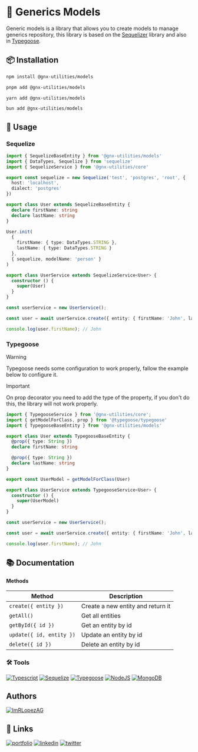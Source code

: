 # 📝 Generics Models

Generic models is a library that allows you to create models to manage generics repository, this library is based on the [Sequelizer](https://sequelize.org/) library and also in [Typegoose](https://typegoose.github.io/typegoose/).

## 📦 Installation



```bash
npm install @gnx-utilities/models
```
```bash
pnpm add @gnx-utilities/models
```
```bash
yarn add @gnx-utilities/models
```
```bash
bun add @gnx-utilities/models
```

## 📖 Usage

### Sequelize

```typescript
import { SequelizeBaseEntity } from '@gnx-utilities/models'
import { DataTypes, Sequelize } from 'sequelize'
import { SequelizeService } from '@gnx-utilities/core'

export const sequelize = new Sequelize('test', 'postgres', 'root', {
  host: 'localhost',
  dialect: 'postgres'
})

export class User extends SequelizeBaseEntity {
  declare firstName: string
  declare lastName: string
}

User.init(
  {
    firstName: { type: DataTypes.STRING },
    lastName: { type: DataTypes.STRING }
  },
  { sequelize, modelName: 'person' } 
)

export class UserService extends SequelizeService<User> {
  constructor () {
    super(User)
  }
}

const userService = new UserService();

const user = await userService.create({ entity: { firstName: 'John', lastName: 'Doe' } });

console.log(user.firstName); // John
```

### Typegoose

>[!Warning]
>Typegoose needs some configuration to work properly, fallow the example below to configure it.

>[!Important]
>On prop decorator you need to add the type of the property, if you don't do this, the library will not work properly.

```typescript
import { TypegooseService } from '@gnx-utilities/core';
import { getModelForClass, prop } from '@typegoose/typegoose'
import { TypegooseBaseEntity } from '@gnx-utilities/models'

export class User extends TypegooseBaseEntity {
  @prop({ type: String })
  declare firstName: string

  @prop({ type: String })
  declare lastName: string
}

export const UserModel = getModelForClass(User)

export class UserService extends TypegooseService<User> {
  constructor () {
    super(UserModel)
  }
}

const userService = new UserService();

const user = await userService.create({ entity: { firstName: 'John', lastName: 'Doe' } });

console.log(user.firstName); // John
```

## 📚 Documentation

#### Methods

| Method | Description |
| --- | --- |
| `create({ entity })` | Create a new entity  and return it |
| `getAll()` | Get all entities |
| `getById({ id })` | Get an entity by id |
| `update({ id, entity })` | Update an entity by id |
| `delete({ id })` | Delete an entity by id |

### 🛠️ Tools

[![Typescript](https://img.shields.io/badge/Typescript-3178C6?logo=typescript&logoColor=white)](https://www.typescriptlang.org/)
[![Sequelize](https://img.shields.io/badge/Sequelize-52B0E7?logo=sequelize&logoColor=white)](https://sequelize.org/)
[![Typegoose](https://img.shields.io/badge/Typegoose-3178C6?logo=typescript&logoColor=white)](https://typegoose.github.io/typegoose/)
[![NodeJS](https://img.shields.io/badge/NodeJS-339933?logo=node.js&logoColor=white)](https://nodejs.org/es/)
[![MongoDB](https://img.shields.io/badge/MongoDB-47A248?logo=mongodb&logoColor=white)](https://www.mongodb.com/)

## Authors

[![ImRLopezAG](https://img.shields.io/badge/ImRLopezAG-000000?style=for-the-badge&logo=github&logoColor=white)](https://github.com/ImRLopezAG)

## 🔗 Links

[![portfolio](https://img.shields.io/badge/my_portfolio-000?style=for-the-badge&logo=ko-fi&logoColor=white)](https://imrlopez.dev)
[![linkedin](https://img.shields.io/badge/linkedin-0A66C2?style=for-the-badge&logo=linkedin&logoColor=white)](https://www.linkedin.com/in/angel-gabriel-lopez/)
[![twitter](https://img.shields.io/badge/twitter-1DA1F2?style=for-the-badge&logo=twitter&logoColor=white)](https://twitter.com/imr_lopez)
